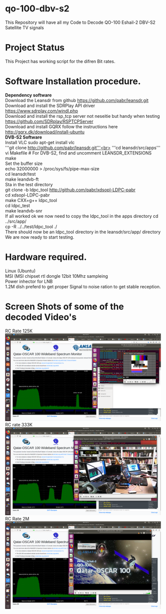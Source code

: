 # qo-100-dbv-s2
This Repository will have all my Code to Decode QO-100  Eshail-2 DBV-S2 Satellite TV signals<br>
# Project Status
This Project has working script for the difren Bit rates.
# Software Installation procedure.
<b>Dependency software</b><br>
Download the Leansdr from github https://github.com/pabr/leansdr.git<br>
Download and install the SDRPlay API driver https://www.sdrplay.com/windl.php<br>
Download and install the rsp_tcp server not neseitie but handy when testing  https://github.com/SDRplay/RSPTCPServer<br>
Download and install GQRX follow the instructions here http://gqrx.dk/download/install-ubuntu<br>
<b>DVB-S2 Software</b><br>
Install VLC sudo apt-get install vlc<br>
'''git clone http://github.com/pabr/leansdr.git'''<br>
'''cd leansdr/src/apps'''<br>
vi Makefile  # For DVB-S2, find and uncomment LEANSDR_EXTENSIONS<br>
make<br>
Set the buffer size<br>
echo 32000000 > /proc/sys/fs/pipe-max-size<br>
cd leansdr/test<br>
make leandvb-ft<br>
Sta in the test directory<br>
git clone -b ldpc_tool http://github.com/pabr/xdsopl-LDPC-pabr<br>
cd xdsopl-LDPC-pabr<br>
make CXX=g++ ldpc_tool<br>
cd ldpc_test<br>
make leandvb-snr<br>
If all worked ok we now need to copy the ldpc_tool in the apps directory
cd ../src/app/<br>
cp -R ../../test/ldpc_tool ./<br>
There should now be an ldpc_tool directory in the leansdr/src/app/ directory<br>
We are now ready to start testing.<br>








# Hardware required.
Linux (Ubuntu)<br>
MSI (MSI chipset rtl dongle 12bit 10Mhz sampleing<br>
Power inhector  for LNB<br>
1.2M dish preferd to get proper Signal to noise ration to get stable reception.<br>

# Screen Shots of some of the decoded Video's
RC Rate 125K
![Alt text](qo-100_dbv_1.png?raw=true "DBV-S2")<br>
RC rate 333K<br>
![Alt text](qo-100_dbv_2.png?raw=true "DBV-S2")<br>
RC Rate 2M<br>
![Alt text](qo-100_dbv_3.png?raw=true "DBV-S2")<br>


